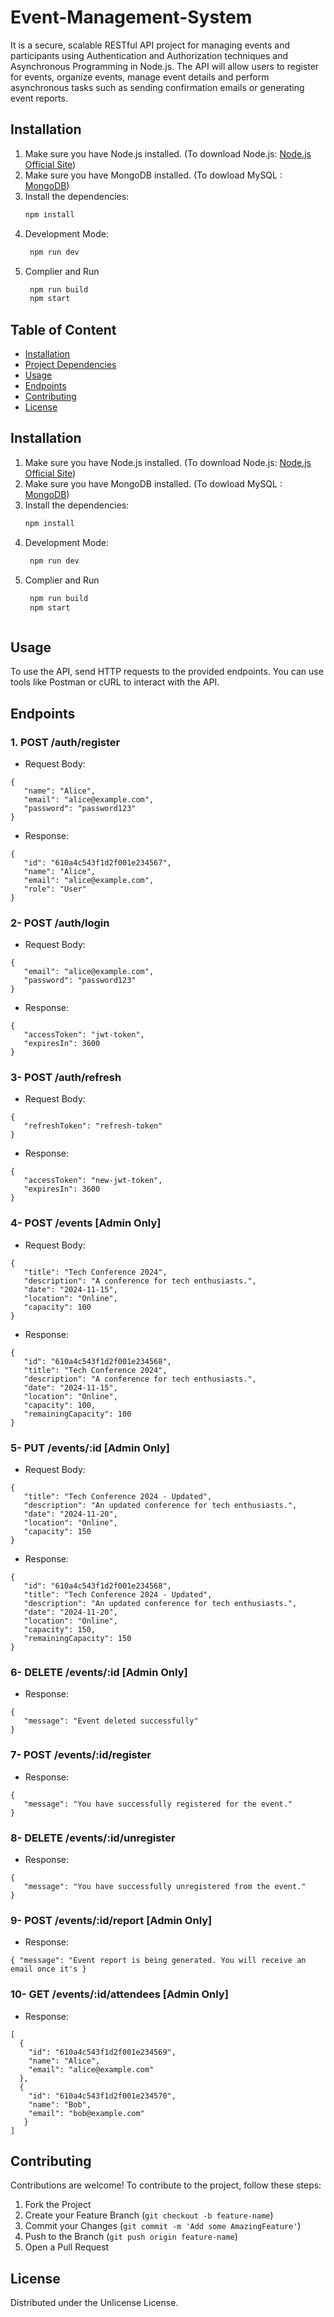 # Event-Management-System

It is a secure, scalable RESTful API project for managing events and participants using Authentication and Authorization techniques and 
Asynchronous Programming in Node.js. The API will allow users to register for events, organize events, manage event details and perform asynchronous tasks such as sending confirmation emails or generating event reports.

## Installation
1. Make sure you have Node.js installed. (To download Node.js: [Node.js Official Site](https://nodejs.org))
2. Make sure you have MongoDB installed. (To dowload MySQL : [MongoDB](https://www.mongodb.com/try/download/community))
3. Install the dependencies:  
   ```bash
   npm install  
4. Development Mode:
   ```bash
    npm run dev
5. Complier and Run
   ```bash
    npm run build
    npm start

## Table of Content
- [Installation](#Installation)
- [Project Dependencies](#Dependicies)
- [Usage](#Usage)
- [Endpoints](#Endpoints)
- [Contributing](#Contributing)
- [License](#License)



## Installation
1. Make sure you have Node.js installed. (To download Node.js: [Node.js Official Site](https://nodejs.org))
2. Make sure you have MongoDB installed. (To dowload MySQL : [MongoDB](https://www.mongodb.com/try/download/community))
3. Install the dependencies:  
   ```bash
   npm install  
4. Development Mode:
   ```bash
    npm run dev
5. Complier and Run
   ```bash
    npm run build
    npm start



## Usage

To use the API, send HTTP requests to the provided endpoints. You can use tools like Postman or cURL to interact with the API.

## Endpoints

### 1. POST /auth/register
* Request Body:
```
{
   "name": "Alice",
   "email": "alice@example.com",
   "password": "password123"
}
```
* Response:
```
{
   "id": "610a4c543f1d2f001e234567",
   "name": "Alice",
   "email": "alice@example.com",
   "role": "User"
}
```
### 2- POST /auth/login
 * Request Body:
```
{
   "email": "alice@example.com",
   "password": "password123"
}
```
* Response:
```
{
   "accessToken": "jwt-token",
   "expiresIn": 3600
}
```

### 3- POST /auth/refresh
* Request Body:
```
{
   "refreshToken": "refresh-token"
}
```
* Response:
```
{
   "accessToken": "new-jwt-token",
   "expiresIn": 3600
}
```

### 4- POST /events [Admin Only]
* Request Body:
```
{
   "title": "Tech Conference 2024",
   "description": "A conference for tech enthusiasts.",
   "date": "2024-11-15",
   "location": "Online",
   "capacity": 100
}
```
* Response:
```
{
   "id": "610a4c543f1d2f001e234568",
   "title": "Tech Conference 2024",
   "description": "A conference for tech enthusiasts.",
   "date": "2024-11-15",
   "location": "Online",
   "capacity": 100,
   "remainingCapacity": 100
}
```
### 5- PUT /events/:id [Admin Only]

* Request Body:
```
{
   "title": "Tech Conference 2024 - Updated",
   "description": "An updated conference for tech enthusiasts.",
   "date": "2024-11-20",
   "location": "Online",
   "capacity": 150
}
```
* Response:
```
{
   "id": "610a4c543f1d2f001e234568",
   "title": "Tech Conference 2024 - Updated",
   "description": "An updated conference for tech enthusiasts.",
   "date": "2024-11-20",
   "location": "Online",
   "capacity": 150,
   "remainingCapacity": 150
}
```
### 6- DELETE /events/:id [Admin Only]
* Response:
```
{
   "message": "Event deleted successfully"
}
```
### 7- POST /events/:id/register
* Response:
```
{
   "message": "You have successfully registered for the event."
}
```

### 8- DELETE /events/:id/unregister
* Response:
```
{
   "message": "You have successfully unregistered from the event."
}
```
### 9- POST /events/:id/report [Admin Only]
* Response:
```
{ "message": "Event report is being generated. You will receive an email once it's }
```
### 10- GET /events/:id/attendees [Admin Only]
* Response:
```
[
  {
    "id": "610a4c543f1d2f001e234569",
    "name": "Alice",
    "email": "alice@example.com"
  },
  {
    "id": "610a4c543f1d2f001e234570",
    "name": "Bob",
    "email": "bob@example.com"
   }
]
```

## Contributing
Contributions are welcome! To contribute to the project, follow these steps:

1.  Fork the Project
2.  Create your Feature Branch (`git checkout -b feature-name`)
3.  Commit your Changes (`git commit -m 'Add some AmazingFeature'`)
4.  Push to the Branch (`git push origin feature-name`)
5.  Open a Pull Request

## License
Distributed under the Unlicense License.
